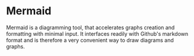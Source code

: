# Mermaid
Mermaid is a diagramming tool, that accelerates graphs creation and formatting with minimal input.
It interfaces readily with Github's markdown format and is therefore a very convenient way to draw diagrams and graphs.
